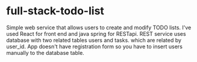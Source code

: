 # full-stack-todo-list
  Simple web service that allows users to create and modify TODO lists. I've used React for front end and java spring for RESTapi. REST service uses database with two related tables users and tasks. which are related by user_id.
  App doesn't have registration form so you have to insert users manually to the database table.
